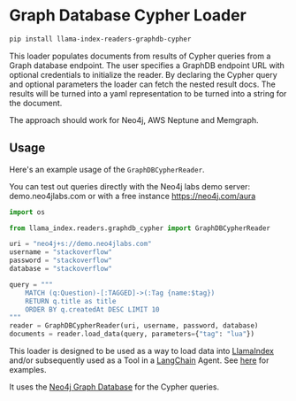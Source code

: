 # Graph Database Cypher Loader

```bash
pip install llama-index-readers-graphdb-cypher
```

This loader populates documents from results of Cypher queries from a Graph database endpoint.
The user specifies a GraphDB endpoint URL with optional credentials to initialize the reader.
By declaring the Cypher query and optional parameters the loader can fetch the nested result docs.
The results will be turned into a yaml representation to be turned into a string for the document.

The approach should work for Neo4j, AWS Neptune and Memgraph.

## Usage

Here's an example usage of the `GraphDBCypherReader`.

You can test out queries directly with the Neo4j labs demo server: demo.neo4jlabs.com or with a free instance https://neo4j.com/aura

```python
import os

from llama_index.readers.graphdb_cypher import GraphDBCypherReader

uri = "neo4j+s://demo.neo4jlabs.com"
username = "stackoverflow"
password = "stackoverflow"
database = "stackoverflow"

query = """
    MATCH (q:Question)-[:TAGGED]->(:Tag {name:$tag})
    RETURN q.title as title
    ORDER BY q.createdAt DESC LIMIT 10
"""
reader = GraphDBCypherReader(uri, username, password, database)
documents = reader.load_data(query, parameters={"tag": "lua"})
```

This loader is designed to be used as a way to load data into [LlamaIndex](https://github.com/run-llama/llama_index/tree/main/llama_index)
and/or subsequently used as a Tool in a [LangChain](https://github.com/hwchase17/langchain) Agent.
See [here](https://github.com/emptycrown/llama-hub/tree/main) for examples.

It uses the [Neo4j Graph Database](https://neo4j.com/developer) for the Cypher queries.
